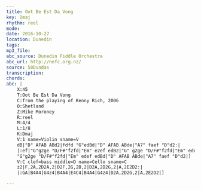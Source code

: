 ```yaml
---
title: Oot Be Est Da Vong
key: Dmaj
rhythm: reel
mode:
date: 2016-10-27
location: Dunedin
tags:
mp3_file:
abc_source: Dunedin Fiddle Orchestra
abc_url: http://nefc.org.nz/
source: 50Dundas
transcription:
chords: 
abc: |
    X:45
    T:Oot Be Est Da Vong
    C:from the playing of Kenny Rich, 2006
    O:Shetland
    Z:Mike Moroney
    R:reel
    M:4/4
    L:1/8
    K:Dmaj
    V:1 name=Violin sname=V
    dB|"D" AFAB ABd2|fdfd "G"edBd|"D" AFAB ABde|"A7" faef "D"d2:|
    |:ef|"G"g2ge "D/F#"f2fd|"Em" e2ef edB2|"G" g2ge "D/F#"f2fd|"Em" edef "A"a2af|
    "G"g2ge "D/F#"f2fd|"Em" edef edBd|"D" AFAB ABde|"A7" faef "D"d2|]
    V:C clef=bass middle=D name=Cello sname=C
    z2|F,2A,2D2A,2|D2F,2G,2B,2|D2A,2D2G,2|A,2E2D2:|
    |:GA|B4A4|G4z4|B4A4|E4C4|B4A4|G4z4|D2A,2D2G,2|A,2E2D2|]

---
```



